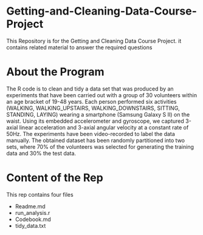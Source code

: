 # Getting-and-Cleaning-Data-Course-Project
This Repository is for the Getting and Cleaning Data Course Project. it contains related material to answer the required questions
# About the Program
The R code is to clean and tidy a data set that was produced by an experiments that have been carried out with a group of 30 volunteers within an age bracket of 19-48 years. Each person performed six activities (WALKING, WALKING_UPSTAIRS, WALKING_DOWNSTAIRS, SITTING, STANDING, LAYING) wearing a smartphone (Samsung Galaxy S II) on the waist. Using its embedded accelerometer and gyroscope, we captured 3-axial linear acceleration and 3-axial angular velocity at a constant rate of 50Hz. The experiments have been video-recorded to label the data manually. The obtained dataset has been randomly partitioned into two sets, where 70% of the volunteers was selected for generating the training data and 30% the test data. 
# Content of the Rep
This rep contains four files 
- Readme.md
- run_analysis.r
- Codebook.md
- tidy_data.txt
